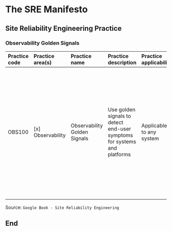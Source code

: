 # The SRE Manifesto

## Site Reliability Engineering Practice

### Observability Golden Signals

| **Practice code** | **Practice area(s)** | **Practice name** | **Practice description** | **Practice applicability** | **Practice technology(ies)** | **Implementation steps** |
|:--------|:-----------------|:---------------------|:--------------------------------------------|:--------------------|:-------------------|:------------------------------|
| OBS100 | [x] Observability | Observability Golden Signals | Use golden signals to detect end-user symptoms for systems and platforms | Applicable to any system | Application performance monitoring; synthetic user monitoring | 1. Define service level indicators (SLIs) for latency, error rate, traffic, and saturation for each critical end-user service; 2. Measure SLIs through the monitoring platform; 3. Establish the SLOs based on the process behaviour and business requirements. |
| | | | | | | |

Source: `Google Book - Site Reliability Engineering`

## End
